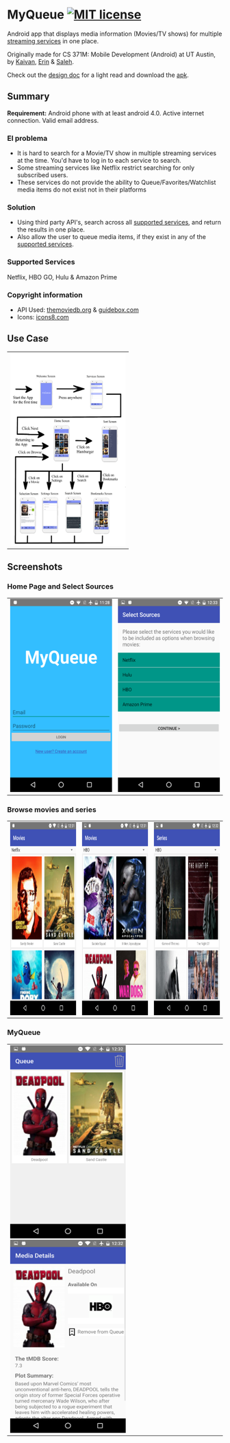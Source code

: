 # MyQueue [![MIT license](https://img.shields.io/badge/license-MIT-lightgrey.svg)](https://raw.githubusercontent.com/qirh/MyQueue/master/LICENSE)

Android app that displays media information (Movies/TV shows) for multiple [streaming services](#supported-services) in one place.

Originally made for CS 371M: Mobile Development (Android) at UT Austin, by [Kaivan](https://github.com/kaivan29), [Erin](https://github.com/erinjensby) & [Saleh](https://github.com/qirh).

Check out the [design doc](https://github.com/qirh/MyQueue/blob/master/MyQueue.pdf) for a light read and download the [apk](https://github.com/qirh/MyQueue/blob/master/app-debug.apk).

## Summary
**Requirement:** Android phone with at least android 4.0. Active internet connection. Valid email address.

### El problema
  * It is hard to search for a Movie/TV show in multiple streaming services at the time. You'd have to log in to each service to search.
  * Some streaming services like Netflix restrict searching for only subscribed users.
  * These services do not provide the ability to Queue/Favorites/Watchlist media items do not exist not in their platforms

### Solution
  * Using third party API's, search across all [supported services](#supported-services), and return the results in one place.
  * Also allow the user to queue media items, if they exist in any of the [supported services](#supported-services).

### Supported Services
Netflix, HBO GO, Hulu & Amazon Prime

### Copyright information
* API Used: [themoviedb.org](themoviedb.org) & [guidebox.com](guidebox.com)
* Icons: [icons8.com](icons8.com)


## Use Case
<table><tr><td>
<img src="/screenshots/wireframe.png" height="450" width="270">
</td></tr></table>

## Screenshots
### Home Page and Select Sources
<table><tr><td><img src="/screenshots/home_page.png" height = "450" width="270"></td> <td><img src="/screenshots/select_sources.png" height = "450" width="270"></td></tr></table>

### Browse movies and series
<table><tr><td><img src="/screenshots/browse_netflix.png" height = "450" width="270"></td> <td><img src="/screenshots/browse_hbo.png" height = "450" width="270"></td> <td><img src="/screenshots/browse_series.png" height = "450" width="270"></td></tr></table>

### MyQueue
<table><tr><td><img src="/screenshots/myqueue.png" height = "450" width="270"> <img src="/screenshots/remove.png" height = "450" width="270"></td></tr></table>
